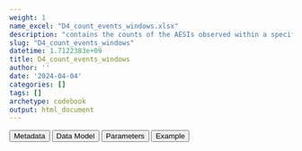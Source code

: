 ```yaml
---
weight: 1
name_excel: "D4_count_events_windows.xlsx"
description: "contains the counts of the AESIs observed within a specific time window (every 7 days until 28 days) after each vaccine"
slug: "D4_count_events_windows"
datetime: 1.7122383e+09
title: D4_count_events_windows
author: ''
date: '2024-04-04'
categories: []
tags: []
archetype: codebook
output: html_document
---
```


<script src="/rmarkdown-libs/core-js/shim.min.js"></script>
<script src="/rmarkdown-libs/react/react.min.js"></script>
<script src="/rmarkdown-libs/react/react-dom.min.js"></script>
<script src="/rmarkdown-libs/reactwidget/react-tools.js"></script>
<script src="/rmarkdown-libs/htmlwidgets/htmlwidgets.js"></script>
<link href="/rmarkdown-libs/reactable/reactable.css" rel="stylesheet" />
<script src="/rmarkdown-libs/reactable-binding/reactable.js"></script>
<div class="tab">
<button class="tablinks" onclick="openCity(event, &#39;Metadata&#39;)" id="defaultOpen">Metadata</button>
<button class="tablinks" onclick="openCity(event, &#39;Data Model&#39;)">Data Model</button>
<button class="tablinks" onclick="openCity(event, &#39;Parameters&#39;)">Parameters</button>
<button class="tablinks" onclick="openCity(event, &#39;Example&#39;)">Example</button>
</div>
<div id="Metadata" class="tabcontent">
<div id="htmlwidget-1" class="reactable html-widget" style="width:auto;height:600px;"></div>
<script type="application/json" data-for="htmlwidget-1">{"x":{"tag":{"name":"Reactable","attribs":{"data":{"medatata_name":["Name of the dataset","Content of the dataset","Unit of observation","Dataset where the list of UoOs is fully listed and with 1 record per UoO","How many observations per UoO","Variables capturing the UoO","Primary key","Parameters",null,null,null,null,null,null,null,null,null,null,null,null],"metadata_content":["D4_count_events_windows","contains the counts of the AESIs observed within a specific time window (every 7 days until 28 days) after each vaccine","strata of year, dose, brand, period (7-days windows) sex and ageband, of persons receiving a dose of vaccine",null,"1",null,null,null,null,null,null,null,null,null,null,null,null,null,null,null]},"columns":[{"id":"medatata_name","name":"medatata_name","type":"character"},{"id":"metadata_content","name":"metadata_content","type":"character"}],"sortable":false,"searchable":true,"pagination":false,"highlight":true,"bordered":true,"striped":true,"style":{"maxWidth":1800},"height":"600px","dataKey":"d9b6157860177316ac0ce940d72a30f2"},"children":[]},"class":"reactR_markup"},"evals":[],"jsHooks":[]}</script>
</div>
<div id="Data Model" class="tabcontent">
<div id="htmlwidget-2" class="reactable html-widget" style="width:auto;height:600px;"></div>
<script type="application/json" data-for="htmlwidget-2">{"x":{"tag":{"name":"Reactable","attribs":{"data":{"VarName":["sex","dose","type_vax","period","year","Ageband","AESI_b",null,null,null,null,null,null,null,null,null,null,null,null,null],"Description":["sex at instance creation","dose after which the window of time is calculated","brand received","extreme of the windows of time when the AESI is counted","year when the AESI is counted","ageband at vaccination","number of occurrences of this specific AESI observed in the stratum",null,null,null,null,null,null,null,null,null,null,null,null,null],"Format":["character","int","character","character",null,null,"int",null,null,null,null,null,null,null,null,null,null,null,null,null],"Vocabulary":["M\r\nF\r\nU\r\nO",null,"pfizer astrazeneca moderna janssen novavax","0-6\r\n7-13\r\n14-20\r\n21-27","2020\r\n2021\r\n2022","12-17\r\n18-29\r\n30-39\r\n40-49\r\n50-59\r\n60-69\r\n79-79\r\n80+",null,null,null,null,null,null,null,null,null,null,null,null,null,null],"Parameters":[null,null,null,null,null,null,"AESI",null,null,null,null,null,null,null,null,null,null,null,null,null],"Notes and examples":[null,null,null,null,null,null,null,null,null,null,null,null,null,null,null,null,null,null,null,null],"Source tables and variables":[null,null,null,null,null,null,null,null,null,null,null,null,null,null,null,null,null,null,null,null],"Retrieved":[null,null,null,null,null,null,null,null,null,null,null,null,null,null,null,null,null,null,null,null],"Calculated":[null,null,null,null,null,null,null,null,null,null,null,null,null,null,null,null,null,null,null,null],"Algorithm_id":[null,null,null,null,null,null,null,null,null,null,null,null,null,null,null,null,null,null,null,null],"Rule":[null,null,null,null,null,null,null,null,null,null,null,null,null,null,null,null,null,null,null,null]},"columns":[{"id":"VarName","name":"VarName","type":"character"},{"id":"Description","name":"Description","type":"character"},{"id":"Format","name":"Format","type":"character"},{"id":"Vocabulary","name":"Vocabulary","type":"character"},{"id":"Parameters","name":"Parameters","type":"character"},{"id":"Notes and examples","name":"Notes and examples","type":"logical"},{"id":"Source tables and variables","name":"Source tables and variables","type":"logical"},{"id":"Retrieved","name":"Retrieved","type":"logical"},{"id":"Calculated","name":"Calculated","type":"logical"},{"id":"Algorithm_id","name":"Algorithm_id","type":"logical"},{"id":"Rule","name":"Rule","type":"logical"}],"sortable":false,"searchable":true,"pagination":false,"highlight":true,"bordered":true,"striped":true,"style":{"maxWidth":1800},"height":"600px","dataKey":"c571dd65aab88120dd3892c77b2bfcdf"},"children":[]},"class":"reactR_markup"},"evals":[],"jsHooks":[]}</script>
</div>
<div id="Parameters" class="tabcontent">
<div id="htmlwidget-3" class="reactable html-widget" style="width:auto;height:600px;"></div>
<script type="application/json" data-for="htmlwidget-3">{"x":{"tag":{"name":"Reactable","attribs":{"data":{"parameter in the variable name":["AESI",null,null,null,null,null,null,null,null,null,null,null,null,null,null,null,null,null,null,null],"values":["A B_COAGDIS_AESI B_DIC_AESI B_HAEMOPHAGOLYNPHOHISTIO_AESI B_ITP_AESI B_TTS_AESI C_ARRH_AESI C_CAD_AESI C_MYOCARD_AESI C_PERICARD_AESI D_LIVERACUTE_AESI D_PANCRACUTE_AESI E_DM1_AESI E_THYROIDAUTOIMM_AESI E_THYROIDSUBACUTE_AESI G_KIACUTE_AESI Im_ANAPHYLAXIS_AESI Im_KAWASAKI_AESI M_RHABDOMYOLISIS_AESI N_ADEM_AESI N_BELLP_AESI N_CONVULGEN_AESI N_CVST_AESI N_GBS_AESI N_HEARINGLOSS_AESI N_MENINGOENC_AESI N_MYELITISTRANSV_AESI N_NARCOLEPSY_AESI N_STROKEHEMO_AESI O_DEATHSUDDEN_AESI O_MIS_AESI R_ARDS_AESI Sk_ERYTHMULTI_AESI Sk_SCAR_AESI SO_ANOSMIAAGEUSIA_AESI V_CHILBLAIN_AESI V_MICROANGIO_AESI V_THROMBOSISARTERIALALGOR_AESI V_VASCULITISSINGLEORG_AESI V_VTEALGORITHM_AESI",null,null,null,null,null,null,null,null,null,null,null,null,null,null,null,null,null,null,null],"name of macro":[null,null,null,null,null,null,null,null,null,null,null,null,null,null,null,null,null,null,null,null]},"columns":[{"id":"parameter in the variable name","name":"parameter in the variable name","type":"character"},{"id":"values","name":"values","type":"character"},{"id":"name of macro","name":"name of macro","type":"logical"}],"sortable":false,"searchable":true,"pagination":false,"highlight":true,"bordered":true,"striped":true,"style":{"maxWidth":1800},"height":"600px","dataKey":"3f117389148dd56a8520a0c538b71889"},"children":[]},"class":"reactR_markup"},"evals":[],"jsHooks":[]}</script>
</div>
<div id="Example" class="tabcontent">
<div id="htmlwidget-4" class="reactable html-widget" style="width:auto;height:600px;"></div>
<script type="application/json" data-for="htmlwidget-4">{"x":{"tag":{"name":"Reactable","attribs":{"data":{"sex":["F","F","F","F","F","F","F","F","F","F","F","F","F","F","F","F","F","F","F","F"],"dose":[1,1,1,1,1,1,1,1,1,1,1,1,1,1,1,1,1,1,1,1],"type_vax":["astrazeneca","astrazeneca","astrazeneca","astrazeneca","astrazeneca","astrazeneca","astrazeneca","astrazeneca","astrazeneca","astrazeneca","astrazeneca","astrazeneca","astrazeneca","astrazeneca","astrazeneca","astrazeneca","astrazeneca","astrazeneca","astrazeneca","astrazeneca"],"period":["0-6","0-6","0-6","0-6","0-6","0-6","0-6","14-20","14-20","14-20","14-20","14-20","14-20","14-20","21-27","21-27","21-27","21-27","21-27","21-27"],"year":[2021,2021,2021,2021,2021,2021,2021,2021,2021,2021,2021,2021,2021,2021,2021,2021,2021,2021,2021,2021],"Ageband":["18-24","25-29","30-39","40-49","50-59","60-69","70-79","18-24","25-29","30-39","40-49","50-59","60-69","70-79","18-24","25-29","30-39","40-49","50-59","60-69"],"B_COAGDIS_AESI_b":[0,0,0,0,0,0,0,0,0,0,0,0,0,0,0,0,0,0,0,0],"B_DIC_AESI_b":[0,0,0,0,0,0,0,0,0,0,0,0,0,0,0,0,0,0,0,0],"B_HAEMOPHAGOLYNPHOHISTIO_AESI_b":[0,0,0,0,0,0,0,0,0,0,0,0,0,0,0,0,0,0,0,0],"B_ITP_AESI_b":[0,0,0,0,0,0,0,0,0,0,0,0,0,0,0,0,0,0,0,0],"B_TTS_AESI_b":[0,0,0,0,0,0,0,0,0,0,0,0,0,0,0,0,0,0,0,0],"C_ARRH_AESI_b":[0,0,0,0,0,0,0,0,0,0,0,0,0,0,0,0,0,0,0,0],"C_CAD_AESI_b":[0,0,0,0,0,0,0,0,0,0,0,0,0,0,0,0,0,0,0,0],"C_MYOCARD_AESI_b":[0,0,0,0,0,0,0,0,0,0,0,0,0,0,0,0,0,0,0,0],"C_PERICARD_AESI_b":[0,0,0,0,0,0,0,0,0,0,0,0,0,0,0,0,0,0,0,0],"D_LIVERACUTE_AESI_b":[0,0,0,0,0,0,0,0,0,0,0,0,0,0,0,0,0,0,0,0],"D_PANCRACUTE_AESI_b":[0,0,0,0,0,0,0,0,0,0,0,0,0,0,0,0,0,0,0,0],"E_DM1_AESI_b":[0,0,0,0,0,0,0,0,0,0,0,0,0,0,0,0,0,0,0,0],"E_THYROIDAUTOIMM_AESI_b":[0,0,0,0,0,0,0,0,0,0,0,0,0,0,0,0,0,0,0,0],"E_THYROIDSUBACUTE_AESI_b":[0,0,0,0,0,0,0,0,0,0,0,0,0,0,0,0,0,0,0,0],"G_KIACUTE_AESI_b":[0,0,0,0,0,0,0,0,0,0,0,0,0,0,0,0,0,0,0,0],"Im_KAWASAKI_AESI_b":[0,0,0,0,0,0,0,0,0,0,0,0,0,0,0,0,0,0,0,0],"M_RHABDOMYOLISIS_AESI_b":[0,0,0,0,0,0,0,0,0,0,0,0,0,0,0,0,0,0,0,0],"N_ADEM_AESI_b":[0,0,0,0,0,0,0,0,0,0,0,0,0,0,0,0,0,0,0,0],"N_BELLP_AESI_b":[0,0,0,0,0,0,0,0,0,0,0,0,0,0,0,0,0,0,0,0],"N_CONVULGEN_AESI_b":[0,0,0,0,0,0,0,0,0,0,0,0,0,0,0,0,0,0,0,0],"N_CVST_AESI_b":[0,0,0,0,0,0,0,0,0,0,0,0,0,0,0,0,0,0,0,0],"N_GBS_AESI_b":[0,0,0,0,0,0,0,0,0,0,0,0,0,0,0,0,0,0,0,0],"N_HEARINGLOSS_AESI_b":[0,0,0,0,0,0,0,0,0,0,0,0,0,0,0,0,0,0,0,0],"N_MENINGOENC_AESI_b":[0,0,0,0,0,0,0,0,0,0,0,0,0,0,0,0,0,0,0,0],"N_MYELITISTRANSV_AESI_b":[0,0,0,0,0,0,0,0,0,0,0,0,0,0,0,0,0,0,0,0],"N_NARCOLEPSY_AESI_b":[0,0,0,0,0,0,0,0,0,0,0,0,0,0,0,0,0,0,0,0],"N_STROKEHEMO_AESI_b":[0,0,0,0,0,0,0,0,0,0,0,0,0,0,0,0,0,0,0,0],"O_DEATHSUDDEN_AESI_b":[0,0,0,0,0,0,0,0,0,0,0,0,0,0,0,0,0,0,0,0],"O_MIS_AESI_b":[0,0,0,0,0,0,0,0,0,0,0,0,0,0,0,0,0,0,0,0],"R_ARDS_AESI_b":[0,0,0,0,0,0,0,0,0,0,0,0,0,0,0,0,0,0,0,0],"Sk_ERYTHMULTI_AESI_b":[0,0,0,0,0,0,0,0,0,0,0,0,0,0,0,0,0,0,0,0],"Sk_SCAR_AESI_b":[0,0,0,0,0,0,0,0,0,0,0,0,0,0,0,0,0,0,0,0],"SO_ANOSMIAAGEUSIA_AESI_b":[0,0,0,0,0,0,0,0,0,0,0,0,0,0,0,0,0,0,0,0],"V_CHILBLAIN_AESI_b":[0,0,0,0,0,0,0,0,0,0,0,0,0,0,0,0,0,0,0,0],"V_MICROANGIO_AESI_b":[0,0,0,0,0,0,0,0,0,0,0,0,0,0,0,0,0,0,0,0],"V_THROMBOSISARTERIALALGOR_AESI_b":[0,0,0,0,0,0,0,0,0,0,0,0,0,0,0,0,0,0,0,0],"V_VASCULITISSINGLEORG_AESI_b":[0,0,0,0,0,0,0,0,0,0,0,0,0,0,0,0,0,0,0,0],"V_VTEALGORITHM_AESI_b":[0,0,0,0,0,0,0,0,0,0,0,0,0,0,0,0,0,0,0,0],"C_VALVULAR_AESI_b":[0,0,0,0,0,0,0,0,0,0,0,0,0,0,0,0,0,0,0,0],"D_DIVERTICULITIS_AESI_b":[0,0,0,0,0,0,0,0,0,0,0,0,0,0,0,0,0,0,0,0],"D_GALLSTONES_AESI_b":[0,0,0,0,0,0,0,0,0,0,0,0,0,0,0,0,0,0,0,0],"D_LIVERCIRRHOSIS_AESI_b":[0,0,0,0,0,0,0,0,0,0,0,0,0,0,0,0,0,0,0,0],"E_GOUT_AESI_b":[0,0,0,0,0,0,0,0,0,0,0,0,0,0,0,0,0,0,0,0],"G_UTI_AESI_b":[0,0,0,0,0,0,0,0,0,0,0,0,0,0,0,0,0,0,0,0],"I_CLOSTRIDIUMD_AESI_b":[0,0,0,0,0,0,0,0,0,0,0,0,0,0,0,0,0,0,0,0],"I_INFLUENZA_AESI_b":[0,0,0,0,0,0,0,0,0,0,0,0,0,0,0,0,0,0,0,0],"Im_SJOGRENS_AESI_b":[0,0,0,0,0,0,0,0,0,0,0,0,0,0,0,0,0,0,0,0],"M_FRACTURES_AESI_b":[0,0,0,0,0,0,0,0,0,0,0,0,0,0,0,0,0,0,0,0],"M_OSTEOARTHRITIS_AESI_b":[0,0,0,0,0,0,0,0,0,0,0,0,0,0,0,0,0,0,0,0],"M_OSTEOMYELITIS_AESI_b":[0,0,0,0,0,0,0,0,0,0,0,0,0,0,0,0,0,0,0,0],"M_REACTIVEARTHRITIS_AESI_b":[0,0,0,0,0,0,0,0,0,0,0,0,0,0,0,0,0,0,0,0],"Ment_ORGPSYCHOSIS_AESI_b":[0,0,0,0,0,0,0,0,0,0,0,0,0,0,0,0,0,0,0,0],"N_TRIGEMINALNEURALGIA_AESI_b":[0,0,0,0,0,0,0,0,0,0,0,0,0,0,0,0,0,0,0,0],"SO_CONJUNCTIVITIS_AESI_b":[0,0,0,0,0,0,0,0,0,0,0,0,0,0,0,0,0,0,0,0],"SO_OTITISEXT_AESI_b":[0,0,0,0,0,0,0,0,0,0,0,0,0,0,0,0,0,0,0,0],"V_RENOVASCULAR_AESI_b":[0,0,0,0,0,0,0,0,0,0,0,0,0,0,0,0,0,0,0,0],"Im_ANAPHYLAXIS_AESI_b":[0,0,0,0,0,0,0,0,0,0,0,0,0,0,0,0,0,0,0,0]},"columns":[{"id":"sex","name":"sex","type":"character"},{"id":"dose","name":"dose","type":"numeric"},{"id":"type_vax","name":"type_vax","type":"character"},{"id":"period","name":"period","type":"character"},{"id":"year","name":"year","type":"numeric"},{"id":"Ageband","name":"Ageband","type":"character"},{"id":"B_COAGDIS_AESI_b","name":"B_COAGDIS_AESI_b","type":"numeric"},{"id":"B_DIC_AESI_b","name":"B_DIC_AESI_b","type":"numeric"},{"id":"B_HAEMOPHAGOLYNPHOHISTIO_AESI_b","name":"B_HAEMOPHAGOLYNPHOHISTIO_AESI_b","type":"numeric"},{"id":"B_ITP_AESI_b","name":"B_ITP_AESI_b","type":"numeric"},{"id":"B_TTS_AESI_b","name":"B_TTS_AESI_b","type":"numeric"},{"id":"C_ARRH_AESI_b","name":"C_ARRH_AESI_b","type":"numeric"},{"id":"C_CAD_AESI_b","name":"C_CAD_AESI_b","type":"numeric"},{"id":"C_MYOCARD_AESI_b","name":"C_MYOCARD_AESI_b","type":"numeric"},{"id":"C_PERICARD_AESI_b","name":"C_PERICARD_AESI_b","type":"numeric"},{"id":"D_LIVERACUTE_AESI_b","name":"D_LIVERACUTE_AESI_b","type":"numeric"},{"id":"D_PANCRACUTE_AESI_b","name":"D_PANCRACUTE_AESI_b","type":"numeric"},{"id":"E_DM1_AESI_b","name":"E_DM1_AESI_b","type":"numeric"},{"id":"E_THYROIDAUTOIMM_AESI_b","name":"E_THYROIDAUTOIMM_AESI_b","type":"numeric"},{"id":"E_THYROIDSUBACUTE_AESI_b","name":"E_THYROIDSUBACUTE_AESI_b","type":"numeric"},{"id":"G_KIACUTE_AESI_b","name":"G_KIACUTE_AESI_b","type":"numeric"},{"id":"Im_KAWASAKI_AESI_b","name":"Im_KAWASAKI_AESI_b","type":"numeric"},{"id":"M_RHABDOMYOLISIS_AESI_b","name":"M_RHABDOMYOLISIS_AESI_b","type":"numeric"},{"id":"N_ADEM_AESI_b","name":"N_ADEM_AESI_b","type":"numeric"},{"id":"N_BELLP_AESI_b","name":"N_BELLP_AESI_b","type":"numeric"},{"id":"N_CONVULGEN_AESI_b","name":"N_CONVULGEN_AESI_b","type":"numeric"},{"id":"N_CVST_AESI_b","name":"N_CVST_AESI_b","type":"numeric"},{"id":"N_GBS_AESI_b","name":"N_GBS_AESI_b","type":"numeric"},{"id":"N_HEARINGLOSS_AESI_b","name":"N_HEARINGLOSS_AESI_b","type":"numeric"},{"id":"N_MENINGOENC_AESI_b","name":"N_MENINGOENC_AESI_b","type":"numeric"},{"id":"N_MYELITISTRANSV_AESI_b","name":"N_MYELITISTRANSV_AESI_b","type":"numeric"},{"id":"N_NARCOLEPSY_AESI_b","name":"N_NARCOLEPSY_AESI_b","type":"numeric"},{"id":"N_STROKEHEMO_AESI_b","name":"N_STROKEHEMO_AESI_b","type":"numeric"},{"id":"O_DEATHSUDDEN_AESI_b","name":"O_DEATHSUDDEN_AESI_b","type":"numeric"},{"id":"O_MIS_AESI_b","name":"O_MIS_AESI_b","type":"numeric"},{"id":"R_ARDS_AESI_b","name":"R_ARDS_AESI_b","type":"numeric"},{"id":"Sk_ERYTHMULTI_AESI_b","name":"Sk_ERYTHMULTI_AESI_b","type":"numeric"},{"id":"Sk_SCAR_AESI_b","name":"Sk_SCAR_AESI_b","type":"numeric"},{"id":"SO_ANOSMIAAGEUSIA_AESI_b","name":"SO_ANOSMIAAGEUSIA_AESI_b","type":"numeric"},{"id":"V_CHILBLAIN_AESI_b","name":"V_CHILBLAIN_AESI_b","type":"numeric"},{"id":"V_MICROANGIO_AESI_b","name":"V_MICROANGIO_AESI_b","type":"numeric"},{"id":"V_THROMBOSISARTERIALALGOR_AESI_b","name":"V_THROMBOSISARTERIALALGOR_AESI_b","type":"numeric"},{"id":"V_VASCULITISSINGLEORG_AESI_b","name":"V_VASCULITISSINGLEORG_AESI_b","type":"numeric"},{"id":"V_VTEALGORITHM_AESI_b","name":"V_VTEALGORITHM_AESI_b","type":"numeric"},{"id":"C_VALVULAR_AESI_b","name":"C_VALVULAR_AESI_b","type":"numeric"},{"id":"D_DIVERTICULITIS_AESI_b","name":"D_DIVERTICULITIS_AESI_b","type":"numeric"},{"id":"D_GALLSTONES_AESI_b","name":"D_GALLSTONES_AESI_b","type":"numeric"},{"id":"D_LIVERCIRRHOSIS_AESI_b","name":"D_LIVERCIRRHOSIS_AESI_b","type":"numeric"},{"id":"E_GOUT_AESI_b","name":"E_GOUT_AESI_b","type":"numeric"},{"id":"G_UTI_AESI_b","name":"G_UTI_AESI_b","type":"numeric"},{"id":"I_CLOSTRIDIUMD_AESI_b","name":"I_CLOSTRIDIUMD_AESI_b","type":"numeric"},{"id":"I_INFLUENZA_AESI_b","name":"I_INFLUENZA_AESI_b","type":"numeric"},{"id":"Im_SJOGRENS_AESI_b","name":"Im_SJOGRENS_AESI_b","type":"numeric"},{"id":"M_FRACTURES_AESI_b","name":"M_FRACTURES_AESI_b","type":"numeric"},{"id":"M_OSTEOARTHRITIS_AESI_b","name":"M_OSTEOARTHRITIS_AESI_b","type":"numeric"},{"id":"M_OSTEOMYELITIS_AESI_b","name":"M_OSTEOMYELITIS_AESI_b","type":"numeric"},{"id":"M_REACTIVEARTHRITIS_AESI_b","name":"M_REACTIVEARTHRITIS_AESI_b","type":"numeric"},{"id":"Ment_ORGPSYCHOSIS_AESI_b","name":"Ment_ORGPSYCHOSIS_AESI_b","type":"numeric"},{"id":"N_TRIGEMINALNEURALGIA_AESI_b","name":"N_TRIGEMINALNEURALGIA_AESI_b","type":"numeric"},{"id":"SO_CONJUNCTIVITIS_AESI_b","name":"SO_CONJUNCTIVITIS_AESI_b","type":"numeric"},{"id":"SO_OTITISEXT_AESI_b","name":"SO_OTITISEXT_AESI_b","type":"numeric"},{"id":"V_RENOVASCULAR_AESI_b","name":"V_RENOVASCULAR_AESI_b","type":"numeric"},{"id":"Im_ANAPHYLAXIS_AESI_b","name":"Im_ANAPHYLAXIS_AESI_b","type":"numeric"}],"sortable":false,"searchable":true,"pagination":false,"highlight":true,"bordered":true,"striped":true,"style":{"maxWidth":1800},"height":"600px","dataKey":"8781eaf108bf6334af32b6ee00ed9188"},"children":[]},"class":"reactR_markup"},"evals":[],"jsHooks":[]}</script>
</div>
